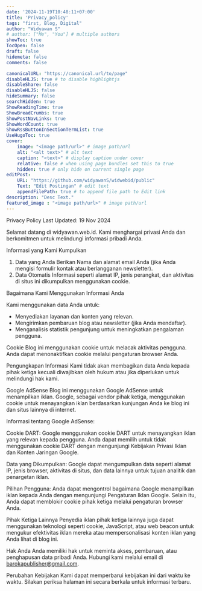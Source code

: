 ```yaml
---
date: '2024-11-19T10:48:11+07:00'
title: 'Privacy_policy'
tags: "first, Blog, Digital"
author: "Widyawan S"
# author: ["Me", "You"] # multiple authors
showToc: true
TocOpen: false
draft: false
hidemeta: false
comments: false

canonicalURL: "https://canonical.url/to/page"
disableHLJS: true # to disable highlightjs
disableShare: false
disableHLJS: false
hideSummary: false
searchHidden: true
ShowReadingTime: true
ShowBreadCrumbs: true
ShowPostNavLinks: true
ShowWordCount: true
ShowRssButtonInSectionTermList: true
UseHugoToc: true
cover:
    image: "<image path/url>" # image path/url
    alt: "<alt text>" # alt text
    caption: "<text>" # display caption under cover
    relative: false # when using page bundles set this to true
    hidden: true # only hide on current single page
editPost:
    URL: "https://github.com/widyawanS/widwebid/public"
    Text: "Edit Postingan" # edit text
    appendFilePath: true # to append file path to Edit link
description: "Desc Text."
featured_image : "<image path/url>" # image path/url
---
```

Privacy Policy
Last Updated: 19 Nov 2024

Selamat datang di widyawan.web.id. Kami menghargai privasi Anda dan berkomitmen untuk melindungi informasi pribadi Anda.

Informasi yang Kami Kumpulkan
1. Data yang Anda Berikan
    Nama dan alamat email Anda (jika Anda mengisi formulir kontak atau berlangganan newsletter).
2. Data Otomatis
    Informasi seperti alamat IP, jenis perangkat, dan aktivitas di situs ini dikumpulkan menggunakan cookie.

Bagaimana Kami Menggunakan Informasi Anda

Kami menggunakan data Anda untuk:
- Menyediakan layanan dan konten yang relevan.
- Mengirimkan pembaruan blog atau newsletter (jika Anda mendaftar).
- Menganalisis statistik pengunjung untuk meningkatkan pengalaman pengguna.

Cookie
Blog ini menggunakan cookie untuk melacak aktivitas pengguna. Anda dapat menonaktifkan cookie melalui pengaturan browser Anda.

Pengungkapan Informasi
Kami tidak akan membagikan data Anda kepada pihak ketiga kecuali diwajibkan oleh hukum atau jika diperlukan untuk melindungi hak kami.

Google AdSense
Blog ini menggunakan Google AdSense untuk menampilkan iklan. Google, sebagai vendor pihak ketiga, menggunakan cookie untuk menayangkan iklan berdasarkan kunjungan Anda ke blog ini dan situs lainnya di internet.

Informasi tentang Google AdSense:

Cookie DART:
Google menggunakan cookie DART untuk menayangkan iklan yang relevan kepada pengguna. Anda dapat memilih untuk tidak menggunakan cookie DART dengan mengunjungi Kebijakan Privasi Iklan dan Konten Jaringan Google.

Data yang Dikumpulkan:
Google dapat mengumpulkan data seperti alamat IP, jenis browser, aktivitas di situs, dan data lainnya untuk tujuan analitik dan penargetan iklan.

Pilihan Pengguna:
Anda dapat mengontrol bagaimana Google menampilkan iklan kepada Anda dengan mengunjungi Pengaturan Iklan Google. Selain itu, Anda dapat memblokir cookie pihak ketiga melalui pengaturan browser Anda.

Pihak Ketiga Lainnya
Penyedia iklan pihak ketiga lainnya juga dapat menggunakan teknologi seperti cookie, JavaScript, atau web beacon untuk mengukur efektivitas iklan mereka atau mempersonalisasi konten iklan yang Anda lihat di blog ini.

Hak Anda
Anda memiliki hak untuk meminta akses, pembaruan, atau penghapusan data pribadi Anda. Hubungi kami melalui email di barokapublisher@gmail.com.

Perubahan Kebijakan
Kami dapat memperbarui kebijakan ini dari waktu ke waktu. Silakan periksa halaman ini secara berkala untuk informasi terbaru.

